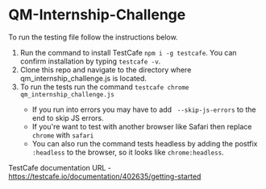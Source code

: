 # QM-Internship-Challenge

To run the testing file follow the instructions below.

<ol> 
  <li>Run the command to install TestCafe <code>npm i -g testcafe</code>. You can confirm installation by typing <code>testcafe -v</code>.</li>
  <li>Clone this repo and navigate to the directory where qm_internship_challenge.js is located.</li>
  <li>To run the tests run the command <code>testcafe chrome qm_internship_challenge.js</code></li>
    <ul>
      <li>If you run into errors you may have to add <code> --skip-js-errors</code> to the end to skip JS errors.</li>
      <li>If you're want to test with another browser like Safari then replace <code>chrome</code> with <code>safari</code></li>
      <li>You can also run the command tests headless by adding the postfix <code>:headless</code> to the browser, so it looks like <code>chrome:headless</code>.</li>
    </ul>
</ol>

TestCafe documentation URL - https://testcafe.io/documentation/402635/getting-started